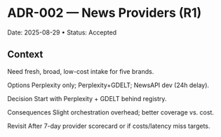 # ADR-002 — News Providers (R1)

Date: 2025-08-29 • Status: Accepted

## Context

Need fresh, broad, low-cost intake for five brands.

Options
Perplexity only; Perplexity+GDELT; NewsAPI dev (24h delay).

Decision
Start with Perplexity + GDELT behind registry.

Consequences
Slight orchestration overhead; better coverage vs. cost.

Revisit
After 7-day provider scorecard or if costs/latency miss targets.
